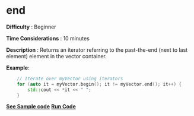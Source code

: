 # end

**Difficulty** : Beginner

**Time Considerations** : 10 minutes

**Description** : Returns an iterator referring to the past-the-end (next to last element) element in the vector container.

**Example**:
```cpp
	// Iterate over myVector using iterators
	for (auto it = myVector.begin(); it != myVector.end(); it++) {
	    std::cout << *it << " ";
	}
```
**[See Sample code](../snippets/vector/end.cpp)**
**[Run Code](https://rextester.com/TNG69681)**
